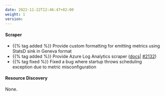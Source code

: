 ```yaml
---
date: 2022-11-22T12:46:47+02:00
weight: 1
version:
---
```


#### Scraper

- {{% tag added %}} Provide custom formatting for emitting metrics using StatsD sink in Geneva format
- {{% tag added %}} Provide Azure Log Analytics scraper ([docs](https://docs.promitor.io/v2.9/scraping/providers/log-analytics/)| [#2132](https://github.com/tomkerkhove/promitor/pull/2132))
- {{% tag fixed %}} Fixed a bug where startup throws scheduling exception due to metric misconfiguration

#### Resource Discovery

None.
